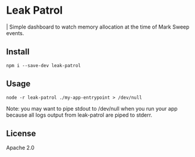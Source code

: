 # Leak Patrol

| Simple dashboard to watch memory allocation at the time of Mark Sweep events.

## Install

```
npm i --save-dev leak-patrol
```

## Usage

```
node -r leak-patrol ./my-app-entrypoint > /dev/null
```

Note: you may want to pipe stdout to /dev/null when you run your app because all logs output from leak-patrol are piped to stderr.

## License

Apache 2.0
